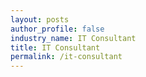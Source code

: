 ```yaml
---
layout: posts 
author_profile: false 
industry_name: IT Consultant
title: IT Consultant
permalink: /it-consultant
---
```

